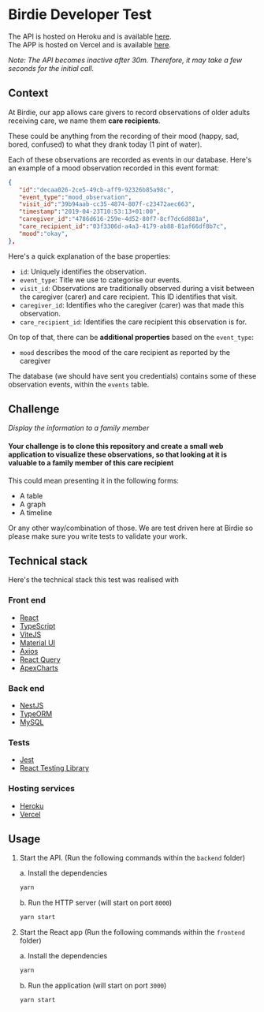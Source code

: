 # Birdie Developer Test

The API is hosted on Heroku and is available [here](https://birdie-care-app-backend.herokuapp.com/api).\
The APP is hosted on Vercel and is available [here](https://birdie-care-app.vercel.app/).


*Note: The API becomes inactive after 30m. Therefore, it may take a few seconds for the initial call.*


## Context

At Birdie, our app allows care givers to record observations of older adults receiving care, we name them **care recipients**.

These could be anything from the recording of their mood (happy, sad, bored, confused) to what they drank today (1 pint of water).

Each of these observations are recorded as events in our database. Here's an example of a mood observation recorded
in this event format:

``` json
{  
   "id":"decaa026-2ce5-49cb-aff9-92326b85a98c",
   "event_type":"mood_observation",
   "visit_id":"39b94aab-cc35-4874-807f-c23472aec663",
   "timestamp":"2019-04-23T10:53:13+01:00",
   "caregiver_id":"4786d616-259e-4d52-80f7-8cf7dc6d881a",
   "care_recipient_id":"03f3306d-a4a3-4179-ab88-81af66df8b7c",
   "mood":"okay",
},
```

Here's a quick explanation of the base properties:

- `id`: Uniquely identifies the observation.
- `event_type`: Title we use to categorise our events.
- `visit_id`: Observations are traditionally observed during a visit between the caregiver (carer) and care recipient. This ID identifies that visit.
- `caregiver_id`: Identifies who the caregiver (carer) was that made this observation.
- `care_recipient_id`: Identifies the care recipient this observation is for.

On top of that, there can be **additional properties** based on the `event_type`:

- `mood` describes the mood of the care recipient as reported by the caregiver

The database (we should have sent you credentials) contains some of these observation events, within the `events` table.

## Challenge

*Display the information to a family member*

#### Your challenge is to clone this repository and create a small web application to visualize these observations, so that looking at it is valuable to a family member of this care recipient

This could mean presenting it in the following forms:

- A table
- A graph
- A timeline

 Or any other way/combination of those. We are test driven here at Birdie so please make sure you write tests to validate your work.


## Technical stack

Here's the technical stack this test was realised with

### Front end

- [React](https://reactjs.org/)
- [TypeScript](https://www.typescriptlang.org/)
- [ViteJS](https://vitejs.dev/)
- [Material UI](https://mui.com/)
- [Axios](https://axios-http.com/)
- [React Query](https://tanstack.com/query/v4/)
- [ApexCharts](https://apexcharts.com/)

### Back end

- [NestJS](https://nestjs.com/)
- [TypeORM](https://typeorm.io/)
- [MySQL](https://www.mysql.com/)

### Tests

- [Jest](https://jestjs.io/fr/)
- [React Testing Library](https://testing-library.com/docs/react-testing-library/intro/)

### Hosting services

- [Heroku](https://www.heroku.com/)
- [Vercel](https://vercel.com/)

## Usage

1. Start the API. (Run the following commands within the `backend` folder)

   a. Install the dependencies

   ```bash
   yarn
   ```

   b. Run the HTTP server (will start on port `8000`)

   ```bash
   yarn start
   ```

2. Start the React app  (Run the following commands within the `frontend` folder)

    a. Install the dependencies

   ```bash
   yarn
   ```

   b. Run the application (will start on port `3000`)

   ```bash
   yarn start
   ```
